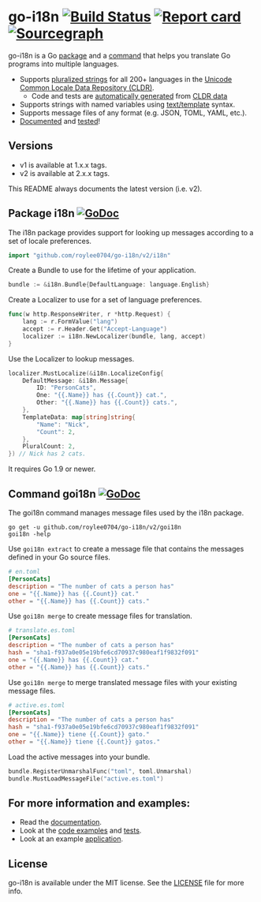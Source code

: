 # go-i18n [![Build Status](https://travis-ci.org/nicksnyder/go-i18n.svg?branch=master)](http://travis-ci.org/nicksnyder/go-i18n) [![Report card](https://goreportcard.com/badge/github.com/roylee0704/go-i18n)](https://goreportcard.com/report/github.com/roylee0704/go-i18n) [![Sourcegraph](https://sourcegraph.com/github.com/roylee0704/go-i18n/-/badge.svg)](https://sourcegraph.com/github.com/roylee0704/go-i18n?badge)

go-i18n is a Go [package](#package-i18n) and a [command](#command-goi18n) that helps you translate Go programs into multiple languages.

* Supports [pluralized strings](http://cldr.unicode.org/index/cldr-spec/plural-rules) for all 200+ languages in the [Unicode Common Locale Data Repository (CLDR)](http://www.unicode.org/cldr/charts/28/supplemental/language_plural_rules.html).
  * Code and tests are [automatically generated](https://github.com/roylee0704/go-i18n/tree/master/i18n/language/codegen) from [CLDR data](http://cldr.unicode.org/index/downloads)
* Supports strings with named variables using [text/template](http://golang.org/pkg/text/template/) syntax.
* Supports message files of any format (e.g. JSON, TOML, YAML, etc.).
* [Documented](http://godoc.org/github.com/roylee0704/go-i18n) and [tested](https://travis-ci.org/nicksnyder/go-i18n)!

## Versions

* v1 is available at 1.x.x tags.
* v2 is available at 2.x.x tags.

This README always documents the latest version (i.e. v2).

## Package i18n [![GoDoc](http://godoc.org/github.com/roylee0704/go-i18n?status.svg)](http://godoc.org/github.com/roylee0704/go-i18n/v2/i18n)

The i18n package provides support for looking up messages according to a set of locale preferences.

```go
import "github.com/roylee0704/go-i18n/v2/i18n"
```

Create a Bundle to use for the lifetime of your application.

```go
bundle := &i18n.Bundle{DefaultLanguage: language.English}
```

Create a Localizer to use for a set of language preferences.

```go
func(w http.ResponseWriter, r *http.Request) {
    lang := r.FormValue("lang")
    accept := r.Header.Get("Accept-Language")
    localizer := i18n.NewLocalizer(bundle, lang, accept)
}
```

Use the Localizer to lookup messages.

```go
localizer.MustLocalize(&i18n.LocalizeConfig{
    DefaultMessage: &i18n.Message{
        ID: "PersonCats",
        One: "{{.Name}} has {{.Count}} cat.",
        Other: "{{.Name}} has {{.Count}} cats.",
    },
    TemplateData: map[string]string{
        "Name": "Nick",
        "Count": 2,
    },
    PluralCount: 2,
}) // Nick has 2 cats.
```

It requires Go 1.9 or newer.

## Command goi18n [![GoDoc](http://godoc.org/github.com/roylee0704/go-i18n?status.svg)](http://godoc.org/github.com/roylee0704/go-i18n/v2/goi18n)

The goi18n command manages message files used by the i18n package.

```
go get -u github.com/roylee0704/go-i18n/v2/goi18n
goi18n -help
```

Use `goi18n extract` to create a message file that contains the messages defined in your Go source files.

```toml
# en.toml
[PersonCats]
description = "The number of cats a person has"
one = "{{.Name}} has {{.Count}} cat."
other = "{{.Name}} has {{.Count}} cats."
```

Use `goi18n merge` to create message files for translation.

```toml
# translate.es.toml
[PersonCats]
description = "The number of cats a person has"
hash = "sha1-f937a0e05e19bfe6cd70937c980eaf1f9832f091"
one = "{{.Name}} has {{.Count}} cat."
other = "{{.Name}} has {{.Count}} cats."
```

Use `goi18n merge` to merge translated message files with your existing message files.

```toml
# active.es.toml
[PersonCats]
description = "The number of cats a person has"
hash = "sha1-f937a0e05e19bfe6cd70937c980eaf1f9832f091"
one = "{{.Name}} tiene {{.Count}} gato."
other = "{{.Name}} tiene {{.Count}} gatos."
```

Load the active messages into your bundle.

```go
bundle.RegisterUnmarshalFunc("toml", toml.Unmarshal)
bundle.MustLoadMessageFile("active.es.toml")
```

## For more information and examples:

* Read the [documentation](http://godoc.org/github.com/roylee0704/go-i18n/v2/i18n).
* Look at the [code examples](https://github.com/roylee0704/go-i18n/blob/master/v2/i18n/example_test.go) and [tests](https://github.com/roylee0704/go-i18n/blob/master/v2/i18n/localizer_test.go).
* Look at an example [application](https://github.com/roylee0704/go-i18n/tree/master/v2/example).

## License

go-i18n is available under the MIT license. See the [LICENSE](LICENSE) file for more info.
